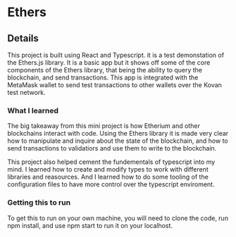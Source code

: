 # Ethers


## Details

This project is built using React and Typescript. it is a test demonstation of the Ethers.js library. It is a basic app but it shows off some of the core components of the Ethers library, that being the ability to query the blockchain, and send transactions. This app is integrated with the MetaMask wallet to send test transactions to other wallets over the Kovan test network. 

### What I learned

The big takeaway from this mini project is how Etherium and other blockchains interact with code. Using the Ethers library it is made very clear how to manipulate and inquire about the state of the blockchain, and how to send transactions to validatiors and use them to write to the blockchain. 

This project also helped cement the fundementals of typescript into my mind. I learned how to create and modify types to work with different libraries and reasources. And I learned how to do some tooling of the configuration files to have more control over the typescript enviroment. 

### Getting this to run 

To get this to run on your own machine, you will need to clone the code, run npm install, and use npm start to run it on your localhost. 

